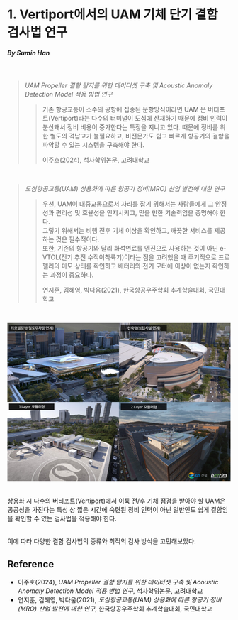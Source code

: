 # 1. Vertiport에서의 UAM 기체 단기 결함 검사법 연구
##### By Sumin Han

<br>

> _UAM Propeller 결함 탐지를 위한 데이터셋 구축 및 Acoustic Anomaly Detection Model 적용 방법 연구_
> >  기존 항공교통이 소수의 공항에 집중된 운항방식이라면 UAM 은 버티포트(Vertiport)라는 다수의 터미널이 도심에 산재하기 때문에 정비 인력이 분산돼서 정비 비용이 증가한다는 특징을 지니고 있다. 때문에 정비를 위한 별도의 격납고가 불필요하고, 비전문가도 쉽고 빠르게 항공기의 결함을 파악할 수 있는 시스템을 구축해야 한다.
> > <p> 이주호(2024), 석사학위논문, 고려대학교
<br>

> _도심항공교통(UAM) 상용화에 따른 항공기 정비(MRO) 산업 발전에 대한 연구_
> >  우선, UAM이 대중교통으로서 자리를 잡기 위해서는 사람들에게 그 안정성과 편리성 및 효율성을 인지시키고, 믿을 만한 기술력임을 증명해야 한다.
> > <br> 그렇기 위해서는 비행 전후 기체 이상을 확인하고, 깨끗한 서비스를 제공하는 것은 필수적이다.
> > <br> 또한, 기존의 항공기와 달리 화석연료를 엔진으로 사용하는 것이 아닌 e-VTOL(전기 추진 수직이착륙기)이라는 점을 고려했을 때 주기적으로 프로펠러의 마모 상태를 확인하고 배터리와 전기 모터에 이상이 없는지 확인하는 과정이 중요하다.
> > <p> 연지훈, 김혜영, 박다움(2021), 한국항공우주학회 추계학술대회, 국민대학교
<br>

<p align="center">
  <img src="images/UAM 버티포트.jpg">
</p>

<br>
상용화 시 다수의 버티포트(Vertiport)에서 이륙 전/후 기체 점검을 받아야 할 UAM은 공공성을 가진다는 특성 상 짧은 시간에 숙련된 정비 인력이 아닌 일반인도 쉽게 결함임을 확인할 수 있는 검사법을 적용해야 한다.
<p>
<br>
이에 따라 다양한 결함 검사법의 종류와 최적의 검사 방식을 고민해보았다.
<br>
  
## Reference
* 이주호(2024), _UAM Propeller 결함 탐지를 위한 데이터셋 구축 및 Acoustic Anomaly Detection Model 적용 방법 연구_, 석사학위논문, 고려대학교
* 연지훈, 김혜영, 박다움(2021), _도심항공교통(UAM) 상용화에 따른 항공기 정비(MRO) 산업 발전에 대한 연구_, 한국항공우주학회 추계학술대회, 국민대학교
